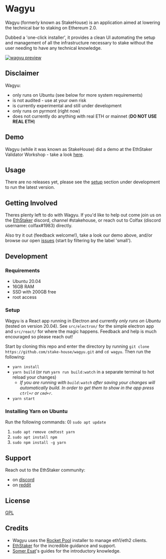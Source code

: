 # Wagyu
Wagyu (formerly known as StakeHouse) is an application aimed at lowering the technical bar to staking on Ethereum 2.0.


Dubbed a 'one-click installer', it provides a clean UI automating the setup and management of all the infrastructure necessary to stake without the user needing to have any technical knowledge.

[![wagyu preview](https://img.youtube.com/vi/-KKeZwI8EII/0.jpg)](https://www.youtube.com/watch?v=-KKeZwI8EII&ab_channel=ColfaxSelby)

## Disclaimer
Wagyu:
 - only runs on Ubuntu (see below for more system requirements)
 - is not audited - use at your own risk
 - is currently experimental and still under development
 - only runs on pyrmont (right now)
 - does not currently do anything with real ETH or mainnet (__DO NOT USE REAL ETH__)

## Demo
Wagyu (while it was known as StakeHouse) did a demo at the EthStaker Validator Workshop - take a look [here](https://youtu.be/cxP9gwapXJ0).

## Usage
There are no releases yet, please see the [setup](#setup) section under development to run the latest version.

## Getting Involved
Theres plenty left to do with Wagyu.  If you'd like to help out come join us on the [EthStaker](http://invite.gg/ethstaker) discord, channel #stakehouse, or reach out to Colfax (discord username: colfax#1983) directly.


Also try it out (feedback welcome!), take a look our demo above, and/or browse our open [issues](https://github.com/stake-house/wagyu/issues) (start by filtering by the label 'small').

## Development
### Requirements
 - Ubuntu 20.04
 - 16GB RAM
 - SSD with 200GB free
 - root access

### Setup
Wagyu is a React app running in Electron and currently *only runs on Ubuntu* (tested on version 20.04).  See `src/electron/` for the simple electron app and `src/react/` for where the magic happens.  Feedback and help is much encouraged so please reach out!

Start by cloning this repo and enter the directory by running `git clone https://github.com/stake-house/wagyu.git` and `cd wagyu`.  Then run the following:
 - `yarn install`
 - `yarn build` (or run `yarn run build:watch` in a separate terminal to hot reload your changes)
   - _If you are running with `build:watch` after saving your changes will automatically build.  In order to get them to show in the app press `ctrl+r` or `cmd+r`._
 - `yarn start`

### Installing Yarn on Ubuntu
Run the following commands:
0) `sudo apt update`
1) `sudo apt remove cmdtest yarn`
2) `sudo apt install npm`
3) `sudo npm install -g yarn`  

## Support
Reach out to the EthStaker community:
 - on [discord](https://invite.gg/ethstaker)
 - on [reddit](https://www.reddit.com/r/ethstaker/)

## License
[GPL](LICENSE)

## Credits
 - Wagyu uses the [Rocket Pool](https://www.rocketpool.net/) installer to manage eth1/eth2 clients.
 - [EthStaker](https://www.reddit.com/r/ethstaker/) for the incredible guidance and support.
 - [Somer Esat](https://someresat.medium.com/)'s guides for the introductory knowledge.
